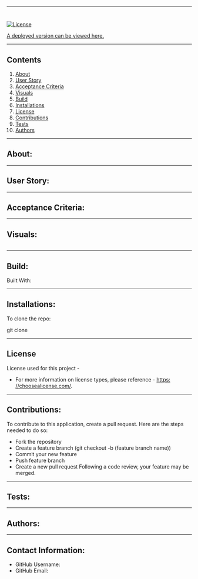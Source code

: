 
---
# 

  

  [![License](https://img.shields.io/badge/License-Boost%201.0-lightblue.svg)](https://www.boost.org/LICENSE_1_0.txt)

  [A deployed version can be viewed here.]()

---
## Contents

1. [About](#about)
2. [User Story](#user-story)
3. [Acceptance Criteria](#acceptance-criteria)
4. [Visuals](#visuals)
5. [Build](#build)
6. [Installations](#installations)
7. [License](#license)
8. [Contributions](#contributions)
9. [Tests](#tests)
10. [Authors](#authors)

---
## About:



---
## User Story:



---
## Acceptance Criteria:



---
## Visuals:

![]() 

---

## Build:
Built With:

---
## Installations:



To clone the repo:

  git clone 

---
## License
  License used for this project -  
  * For more information on license types, please reference - [https: //choosealicense.com/](https://choosealicense.com/).

---
## Contributions:

  

  To contribute to this application, create a pull request.
  Here are the steps needed to do so:
  - Fork the repository
  - Create a feature branch (git checkout -b (feature branch name))
  - Commit your new feature
  - Push feature branch
  - Create a new pull request
  Following a code review, your feature may be merged.

---
## Tests:
  

---
## Authors:
  

---
## Contact Information:
* GitHub Username: 
* GitHub Email: 
  
